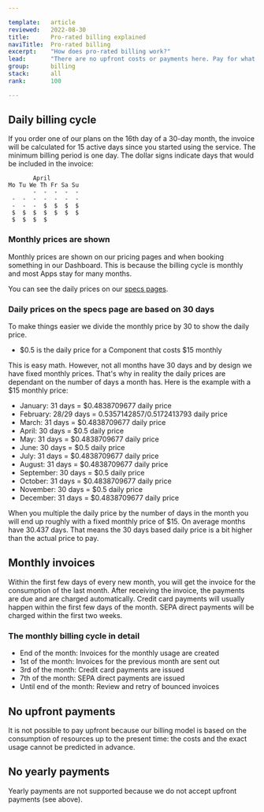 ```yaml
---

template:   article
reviewed:   2022-08-30
title:      Pro-rated billing explained
naviTitle:  Pro-rated billing
excerpt:    "How does pro-rated billing work?"
lead:       "There are no upfront costs or payments here. Pay for what you use. This is how it works in detail."
group:      billing
stack:      all
rank:       100

---
```




## Daily billing cycle

If you order one of our plans on the 16th day of a 30-day month, the invoice will be calculated for 15 active days since you started using the service. The minimum billing period is one day. The dollar signs indicate days that would be included in the invoice:

```
       April
Mo Tu We Th Fr Sa Su
       -  -  -  -  -
 -  -  -  -  -  -  -
 -  -  -  $  $  $  $
 $  $  $  $  $  $  $
 $  $  $  $
```

### Monthly prices are shown

Monthly prices are shown on our pricing pages and when booking something in our Dashboard. This is because the billing cycle is monthly and most Apps stay for many months. 

You can see the daily prices on our [specs pages](https://www.fortrabbit.com/specs).

### Daily prices on the specs page are based on 30 days

To make things easier we divide the monthly price by 30 to show the daily price. 

* $0.5 is the daily price for a Component that costs $15 monthly

This is easy math. However, not all months have 30 days and by design we have fixed monthly prices. That's why in reality the daily prices are dependant on the number of days a month has. Here is the example with a $15 monthly price:

* January: 31 days = $0.4838709677 daily price
* February: 28/29 days = $0.5357142857/$0.5172413793 daily price
* March: 31 days = $0.4838709677 daily price
* April: 30 days = $0.5 daily price
* May: 31 days = $0.4838709677 daily price
* June: 30 days = $0.5 daily price
* July: 31 days = $0.4838709677 daily price
* August: 31 days = $0.4838709677 daily price
* September: 30 days = $0.5 daily price
* October: 31 days = $0.4838709677 daily price
* November: 30 days = $0.5 daily price
* December: 31 days = $0.4838709677 daily price

When you multiple the daily price by the number of days in the month you will end up roughly with a fixed monthly price of $15. On average months have 30.437 days. That means the 30 days based daily price is a bit higher than the actual price to pay.


## Monthly invoices

Within the first few days of every new month, you will get the invoice for the consumption of the last month. After receiving the invoice, the payments are due and are charged automatically. Credit card payments will usually happen within the first few days of the month. SEPA direct payments will be charged within the first two weeks.


### The monthly billing cycle in detail

* End of the month: Invoices for the monthly usage are created 
* 1st of the month: Invoices for the previous month are sent out
* 3rd of the month: Credit card payments are issued
* 7th of the month: SEPA direct payments are issued
* Until end of the month: Review and retry of bounced invoices

## No upfront payments

It is not possible to pay upfront because our billing model is based on the consumption of resources up to the present time: the costs and the exact usage cannot be predicted in advance.

## No yearly payments

Yearly payments are not supported because we do not accept upfront payments (see above).